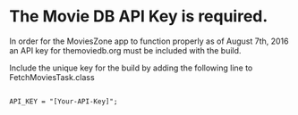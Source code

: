 # The Movie DB API Key is required.
In order for the MoviesZone app to function properly as of August 7th, 2016 an API key for themoviedb.org must be included with the build.

Include the unique key for the build by adding the following line to FetchMoviesTask.class

<code>
API_KEY = "[Your-API-Key]";
</code>
